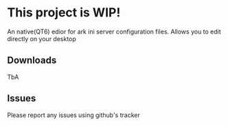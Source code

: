 # This project is WIP!

An native(QT6) edior for ark ini server configuration files. Allows you to edit directly on your desktop

## Downloads

TbA

## Issues

Please report any issues using github's tracker
